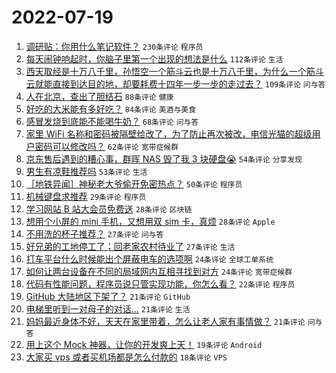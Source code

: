 # 2022-07-19

1. [调研贴：你用什么笔记软件？](https://www.v2ex.com/t/867254) `230条评论` `程序员`
1. [每天闹钟响起时，你脑子里第一个出现的想法是什么](https://www.v2ex.com/t/867213) `112条评论` `生活`
1. [西天取经是十万八千里，孙悟空一个筋斗云也是十万八千里，为什么一个筋斗云就能直接到达目的地，却要耗费十四年一步一步的走过去？](https://www.v2ex.com/t/867156) `109条评论` `问与答`
1. [人在北京，查出了胆结石](https://www.v2ex.com/t/867195) `88条评论` `健康`
1. [好吃的大米能有多好吃？](https://www.v2ex.com/t/867227) `84条评论` `美酒与美食`
1. [感冒发烧到底能不能喝牛奶？](https://www.v2ex.com/t/867226) `68条评论` `问与答`
1. [家里 WiFi 名称和密码被隔壁给改了，为了防止再次被改，电信光猫的超级用户密码可以修改吗？](https://www.v2ex.com/t/867189) `62条评论` `宽带症候群`
1. [京东售后遇到的糟心事，群晖 NAS 毁了我 3 块硬盘😭](https://www.v2ex.com/t/867178) `54条评论` `分享发现`
1. [男生有凉鞋推荐吗](https://www.v2ex.com/t/867187) `53条评论` `生活`
1. [［地铁异闻］神秘老大爷偷开免密热点？](https://www.v2ex.com/t/867151) `50条评论` `程序员`
1. [机械键盘求推荐](https://www.v2ex.com/t/867290) `29条评论` `程序员`
1. [学习网站 B 站大会员免费送](https://www.v2ex.com/t/867219) `28条评论` `区块链`
1. [想用个小屏的 mini 手机，又想用双 sim 卡，真烦](https://www.v2ex.com/t/867216) `28条评论` `Apple`
1. [不用洗的杯子推荐？](https://www.v2ex.com/t/867388) `27条评论` `问与答`
1. [好兄弟的工地停工了；回老家农村待业了](https://www.v2ex.com/t/867285) `27条评论` `生活`
1. [打车平台什么时候能出个屏蔽电车的选项啊](https://www.v2ex.com/t/867339) `24条评论` `全球工单系统`
1. [如何让两台设备在不同的局域网内互相寻找到对方](https://www.v2ex.com/t/867224) `24条评论` `宽带症候群`
1. [代码有性能问题，程序员说只管实现功能，你怎么看？](https://www.v2ex.com/t/867344) `22条评论` `程序员`
1. [GitHub 大陆地区下架了？](https://www.v2ex.com/t/867384) `21条评论` `GitHub`
1. [电梯里听到一对母子的对话...](https://www.v2ex.com/t/867324) `21条评论` `生活`
1. [妈妈最近身体不好，天天在家里带着，怎么让老人家有事情做？](https://www.v2ex.com/t/867235) `21条评论` `问与答`
1. [用上这个 Mock 神器，让你的开发爽上天！](https://www.v2ex.com/t/867293) `19条评论` `Android`
1. [大家买 vps 或者买机场都是怎么付款的](https://www.v2ex.com/t/867208) `18条评论` `VPS`

